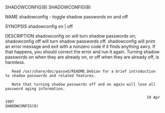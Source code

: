 SHADOWCONFIG(8)                                                                                                                    SHADOWCONFIG(8)

NAME
       shadowconfig - toggle shadow passwords on and off

SYNOPSIS
       shadowconfig on | off

DESCRIPTION
       shadowconfig  on  will  turn shadow passwords on; shadowconfig off will turn shadow passwords off. shadowconfig will print an error message
       and exit with a nonzero code if it finds anything awry. If that happens, you should correct the error and  run  it  again.  Turning  shadow
       passwords on when they are already on, or off when they are already off, is harmless.

       Read /usr/share/doc/passwd/README.Debian for a brief introduction to shadow passwords and related features.

       Note that turning shadow passwords off and on again will lose all password aging information.

                                                                    19 Apr 1997                                                    SHADOWCONFIG(8)
